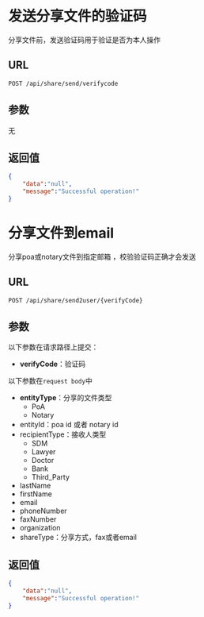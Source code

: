 # 发送分享文件的验证码

分享文件前，发送验证码用于验证是否为本人操作

## URL

```http
POST /api/share/send/verifycode
```

## 参数

无

## 返回值

```json
{
    "data":"null",
    "message":"Successful operation!"
}
```

# 分享文件到email

分享poa或notary文件到指定邮箱 ，校验验证码正确才会发送

## URL

```http
POST /api/share/send2user/{verifyCode}
```

## 参数

以下参数在请求路径上提交：

- **verifyCode**：验证码

以下参数在`request body`中

- **entityType**：分享的文件类型
  - PoA
  - Notary
- entityId：poa id 或者 notary id
- recipientType：接收人类型
  - SDM
  - Lawyer
  - Doctor
  - Bank
  - Third_Party
- lastName
- firstName
- email
- phoneNumber
- faxNumber
- organization
- shareType：分享方式，fax或者email

## 返回值

```json
{
    "data":"null",
    "message":"Successful operation!"
}
```

